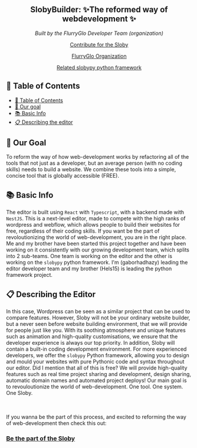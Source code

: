 <h2 align="center"><b>SlobyBuilder</b>: ✨The reformed way of webdevelopment ✨</h2>
<p align="center"><i>Built by the FlurryGlo Developer Team (organization)</i></p>
<p align="center"> <a href="https://github.com/FlurryGlo/Sloby/blob/main/Contributing.md">Contribute for the Sloby</a></p>
<p align="center"> 
  <a href="github.com/FlurryGlo"> FlurryGlo Organization </a>
</p>

 <p align="center"><a href="github.com/FlurryGlo/slobypy">Related slobypy python framework</a></p>
 
 ## 📝 Table of Contents
- [📝 Table of Contents](#-table-of-contents)
- [🥅 Our goal](#goal)
- [📚 Basic Info](#basic-info)
- [📋 Describing the editor](#editor-describing)

## 🥅 Our Goal <a name = "goal"></a>

To reform the way of how web-development works by refactoring all of the tools that not just as a developer, but an average person (with no coding skills) needs to build a website. We combine these tools into a simple, concise tool that is globally accessible (FREE).

## 📚 Basic Info <a name="basic-info"></a>

The editor is built using `React` with `Typescript`, with a backend made with `NestJS`. This is a next-level editor, made to compete with the high ranks of wordpress and webflow, which allows people to build their websites for free, regardless of their coding skills. If you want be the part of revoloutionizing the world of web-development, you are in the right place. Me and my brother have been started this project together and have been working on it consistently with our growing development team, which splits into 2 sub-teams. One team is working on the editor and the other is working on the `slobypy` python framework. I'm (gaborhadhazy) leading the editor developer team and my brother (Hels15) is leading the python framework project.

## 📋 Describing the Editor <a name="editor-describing"></a>

In this case, Wordpress can be seen as a similar project that can be used to compare features. However, Sloby will not be your ordinary website builder, but a never seen before website building environment, that we will provide for people just like you. With its soothing atmosphere and unique features such as animation and high-quality customisations, we ensure that the developer experience is always our top priority. In addition, Sloby will contain a built-in coding development environment. For more experienced developers, we offer the `slobypy` Python framework, allowing you to design and mould your websites with pure Pythonic code and syntax throughout our editor. Did I mention that all of this is free? We will provide high-quality features such as real time project sharing and development, design sharing, automatic domain names and automated project deploys! Our main goal is to revouloutionize the world of web-development. One tool. One system. One Sloby.

</br>
</br>
If you wanna be the part of this process, and excited to reforming the way of web-development then check this out: 
</br>
 <h3> <a href="https://github.com/FlurryGlo/Sloby/blob/main/Contributing.md">Be the part of the Sloby</a> </h3>
